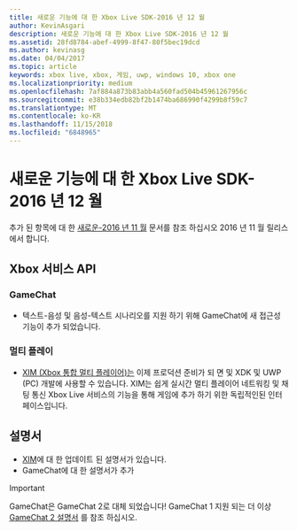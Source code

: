 ```yaml
---
title: 새로운 기능에 대 한 Xbox Live SDK-2016 년 12 월
author: KevinAsgari
description: 새로운 기능에 대 한 Xbox Live SDK-2016 년 12 월
ms.assetid: 28fd8784-abef-4999-8f47-80f5bec19dcd
ms.author: kevinasg
ms.date: 04/04/2017
ms.topic: article
keywords: xbox live, xbox, 게임, uwp, windows 10, xbox one
ms.localizationpriority: medium
ms.openlocfilehash: 7af884a873b83abb4a560fad504b45961267956c
ms.sourcegitcommit: e38b334edb82bf2b1474ba686990f4299b8f59c7
ms.translationtype: MT
ms.contentlocale: ko-KR
ms.lasthandoff: 11/15/2018
ms.locfileid: "6848965"
---
```

# <a name="whats-new-for-the-xbox-live-sdk---december-2016"></a>새로운 기능에 대 한 Xbox Live SDK-2016 년 12 월

추가 된 항목에 대 한 [새로운-2016 년 11 월](1611-whats-new.md) 문서를 참조 하십시오 2016 년 11 월 릴리스에서 합니다.

## <a name="xbox-services-api"></a>Xbox 서비스 API

### <a name="gamechat"></a>GameChat

* 텍스트-음성 및 음성-텍스트 시나리오를 지원 하기 위해 GameChat에 새 접근성 기능이 추가 되었습니다.

### <a name="multiplayer"></a>멀티 플레이

* [XIM (Xbox 통합 멀티 플레이어)는](../multiplayer/xbox-integrated-multiplayer.md) 이제 프로덕션 준비가 되 면 및 XDK 및 UWP (PC) 개발에 사용할 수 있습니다.  XIM는 쉽게 실시간 멀티 플레이어 네트워킹 및 채팅 통신 Xbox Live 서비스의 기능을 통해 게임에 추가 하기 위한 독립적인된 인터페이스입니다.

## <a name="documentation"></a>설명서
* [XIM](../multiplayer/xbox-integrated-multiplayer.md)에 대 한 업데이트 된 설명서가 있습니다.
* GameChat에 대 한 설명서가 추가

> [!IMPORTANT]
> GameChat은 GameChat 2로 대체 되었습니다! GameChat 1 지원 되는 더 이상 [GameChat 2 설명서](../multiplayer/chat/game-chat-2-overview.md) 를 참조 하십시오.